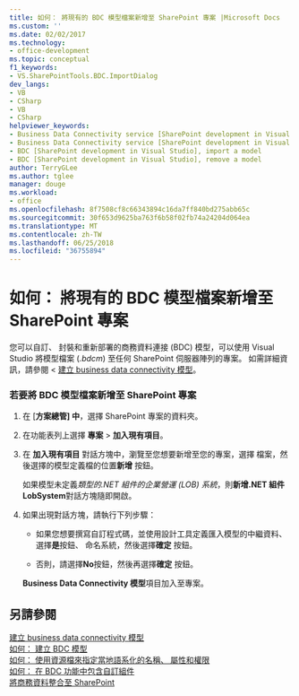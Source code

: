 ```yaml
---
title: 如何： 將現有的 BDC 模型檔案新增至 SharePoint 專案 |Microsoft Docs
ms.custom: ''
ms.date: 02/02/2017
ms.technology:
- office-development
ms.topic: conceptual
f1_keywords:
- VS.SharePointTools.BDC.ImportDialog
dev_langs:
- VB
- CSharp
- VB
- CSharp
helpviewer_keywords:
- Business Data Connectivity service [SharePoint development in Visual Studio], import a model
- Business Data Connectivity service [SharePoint development in Visual Studio], reuse a model
- BDC [SharePoint development in Visual Studio], import a model
- BDC [SharePoint development in Visual Studio], remove a model
author: TerryGLee
ms.author: tglee
manager: douge
ms.workload:
- office
ms.openlocfilehash: 8f7508cf8c66343894c16da7ff840bd275abb65c
ms.sourcegitcommit: 30f653d9625ba763f6b58f02fb74a24204d064ea
ms.translationtype: MT
ms.contentlocale: zh-TW
ms.lasthandoff: 06/25/2018
ms.locfileid: "36755894"
---
```

# <a name="how-to-add-an-existing-bdc-model-file-to-a-sharepoint-project"></a>如何： 將現有的 BDC 模型檔案新增至 SharePoint 專案
  您可以自訂、 封裝和重新部署的商務資料連接 (BDC) 模型，可以使用 Visual Studio 將模型檔案 (*.bdcm*) 至任何 SharePoint 伺服器陣列的專案。 如需詳細資訊，請參閱 <<c0> [ 建立 business data connectivity 模型](../sharepoint/creating-a-business-data-connectivity-model.md)。  
  
### <a name="to-add-a-bdc-model-file-to-a-sharepoint-project"></a>若要將 BDC 模型檔案新增至 SharePoint 專案  
  
1.  在 [**方案總管] 中**，選擇 SharePoint 專案的資料夾。  
  
2.  在功能表列上選擇 **專案** > **加入現有項目**。  
  
3.  在 **加入現有項目** 對話方塊中，瀏覽至您想要新增至您的專案，選擇 檔案，然後選擇的模型定義檔的位置**新增** 按鈕。  
  
     如果模型未定義*類型的.NET 組件的企業營運 (LOB) 系統*，則**新增.NET 組件 LobSystem**對話方塊隨即開啟。  
  
4.  如果出現對話方塊，請執行下列步驟：  
  
    -   如果您想要撰寫自訂程式碼，並使用設計工具定義匯入模型的中繼資料、 選擇**是**按鈕、 命名系統，然後選擇**確定** 按鈕。  
  
    -   否則，請選擇**No**按鈕，然後再選擇**確定** 按鈕。  
  
     **Business Data Connectivity 模型**項目加入至專案。  
  
## <a name="see-also"></a>另請參閱
 [建立 business data connectivity 模型](../sharepoint/creating-a-business-data-connectivity-model.md)   
 [如何： 建立 BDC 模型](../sharepoint/how-to-create-a-bdc-model.md)   
 [如何： 使用資源檔來指定當地語系化的名稱、 屬性和權限](../sharepoint/how-to-use-a-resource-file-to-specify-localized-names-properties-and-permissions.md)   
 [如何： 在 BDC 功能中包含自訂組件](../sharepoint/how-to-include-a-custom-assembly-in-a-bdc-feature.md)   
 [將商務資料整合至 SharePoint](../sharepoint/integrating-business-data-into-sharepoint.md)  
  
 
